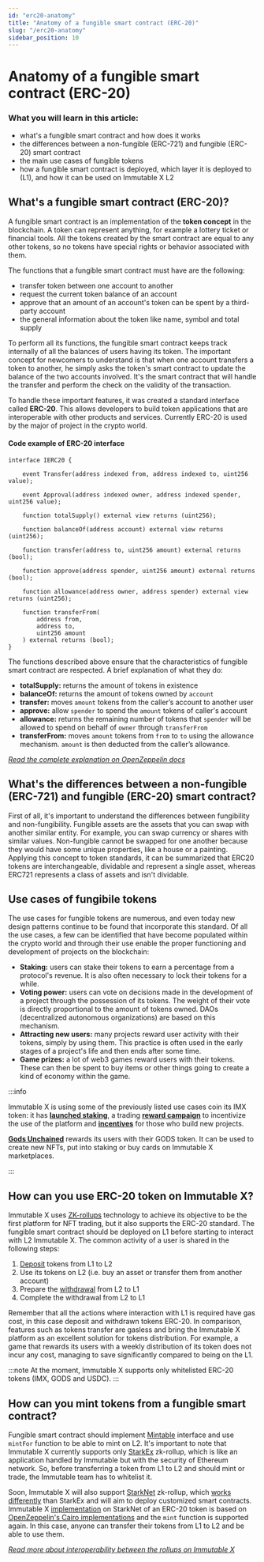 ```yaml
---
id: "erc20-anatomy"
title: "Anatomy of a fungible smart contract (ERC-20)"
slug: "/erc20-anatomy"
sidebar_position: 10
---
```


# Anatomy of a fungible smart contract (ERC-20)

### What you will learn in this article:

- what's a fungible smart contract and how does it works
- the differences between a non-fungible (ERC-721) and fungible (ERC-20) smart contract
- the main use cases of fungible tokens
- how a fungible smart contract is deployed, which layer it is deployed to (L1), and how it can be used on Immutable X L2

## What's a fungible smart contract (ERC-20)?

A fungible smart contract is an implementation of the **token concept** in the blockchain. A token can represent anything, for example a lottery ticket or financial tools. All the tokens created by the smart contract are equal to any other tokens, so no tokens have special rights or behavior associated with them.

The functions that a fungible smart contract must have are the following:
- transfer token between one account to another
- request the current token balance of an account
- approve that an amount of an account's token can be spent by a third-party account
- the general information about the token like name, symbol and total supply

To perform all its functions, the fungible smart contract keeps track internally of all the balances of users having its token. The important concept for newcomers to understand is that when one account transfers a token to another, he simply asks the token's smart contract to update the balance of the two accounts involved. It's the smart contract that will handle the transfer and perform the check on the validity of the transaction.

To handle these important features, it was created a standard interface called **ERC-20**. This allows developers to build token applications that are interoperable with other products and services. Currently ERC-20 is used by the major of project in the crypto world.

#### Code example of ERC-20 interface
```solidity
interface IERC20 {

    event Transfer(address indexed from, address indexed to, uint256 value);

    event Approval(address indexed owner, address indexed spender, uint256 value);

    function totalSupply() external view returns (uint256);

    function balanceOf(address account) external view returns (uint256);

    function transfer(address to, uint256 amount) external returns (bool);

    function approve(address spender, uint256 amount) external returns (bool);

    function allowance(address owner, address spender) external view returns (uint256);

    function transferFrom(
        address from,
        address to,
        uint256 amount
    ) external returns (bool);
}
```
The functions described above ensure that the characteristics of fungible smart contract are respected. A brief explanation of what they do:

- **totalSupply:** returns the amount of tokens in existence
- **balanceOf:** returns the amount of tokens owned by `account`
- **transfer:** moves `amount` tokens from the caller’s account to another user
- **approve:** allow `spender` to spend the `amount` tokens of caller's account
- **allowance:** returns the remaining number of tokens that `spender` will be allowed to spend on behalf of `owner` through `transferFrom`
- **transferFrom:** moves `amount` tokens from `from` to `to` using the allowance mechanism. `amount` is then deducted from the caller’s allowance.

[*Read the complete explanation on OpenZeppelin docs*](https://docs.openzeppelin.com/contracts/4.x/api/token/erc20)

## What's the differences between a non-fungible (ERC-721) and fungible (ERC-20) smart contract?

First of all, it's important to understand the differences between fungibility and non-fungibility. Fungible assets are the assets that you can swap with another similar entity. For example, you can swap currency or shares with similar values. Non-fungible cannot be swapped for one another because they would have some unique properties, like a house or a painting.
Applying this concept to token standards, it can be summarized that ERC20 tokens are interchangeable, dividable and represent a single asset, whereas ERC721 represents a class of assets and isn't dividable.

## Use cases of fungibile tokens

The use cases for fungible tokens are numerous, and even today new design patterns continue to be found that incorporate this standard. Of all the use cases, a few can be identified that have become populated within the crypto world and through their use enable the proper functioning and development of projects on the blockchain:

- **Staking:** users can stake their tokens to earn a percentage from a protocol's revenue. It is also often necessary to lock their tokens for a while. 
- **Voting power:** users can vote on decisions made in the development of a project through the possession of its tokens. The weight of their vote is directly proportional to the amount of tokens owned. DAOs (decentralized autonomous organizations) are based on this mechanism.
- **Attracting new users:** many projects reward user activity with their tokens, simply by using them. This practice is often used in the early stages of a project's life and then ends after some time. 
- **Game prizes:** a lot of web3 games reward users with their tokens. These can then be spent to buy items or other things going to create a kind of economy within the game.

:::info

Immutable X is using some of the previously listed use cases coin its IMX token: it has [**launched staking**](https://www.immutable.com/imx-token), a trading [**reward campaign**](https://www.immutable.com/trading-rewards) to incentivize the use of the platform and [**incentives**](https://www.immutable.com/fund) for those who build new projects.

[**Gods Unchained**](https://godsunchained.com/) rewards its users with their GODS token. It can be used to create new NFTs, put into staking or buy cards on Immutable X marketplaces.

:::

## How can you use ERC-20 token on Immutable X?

Immutable X uses [ZK-rollups](../overview/architecture-overview.md#zk-rollups) technology to achieve its objective to be the first platform for NFT trading, but it also supports the ERC-20 standard. The fungible smart contract  should be deployed on L1 before starting to interact with L2 Immutable X.
The common activity of a user is shared in the following steps:

1. [Deposit](../guides/integrate-your-application/personal-inventory.md#deposits) tokens from L1 to L2
2. Use its tokens on L2 (i.e. buy an asset or transfer them from another account)
3. Prepare the [withdrawal](../guides/integrate-your-application/personal-inventory.md#withdrawals) from L2 to L1
4. Complete the withdrawal from L2 to L1

Remember that all the actions where interaction with L1 is required have gas cost, in this case deposit and withdrawn tokens ERC-20. In comparison, features such as tokens transfer are gasless and bring the Immutable X platform as an excellent solution for tokens distribution. For example, a game that rewards its users with a weekly distribution of its token does not incur any cost, managing to save significantly compared to being on the L1.

:::note
At the moment, Immutable X supports only whitelisted ERC-20 tokens (IMX, GODS and USDC).
:::

## How can you mint tokens from a fungible smart contract?
Fungible smart contract should implement [Mintable](https://github.com/immutable/imx-contracts/blob/main/contracts/IMintable.sol) interface and use `mintFor` function to be able to mint on L2. It's important to note that Immutable X currently supports only [StarkEx](https://starkware.co/starkex/) zk-rollup, which is like an application handled by Immutable but with the security of Ethereum network. So, before transferring a token from L1 to L2 and should mint or trade, the Immutable team has to whitelist it.

Soon, Immutable X will also support [StarkNet](https://starkware.co/starknet/) zk-rollup, which [works differently](https://starknet.io/faq/difference-between-starkex-and-starknet/) than StarkEx and will aim to deploy customized smart contracts. Immutable X [implementation](https://github.com/immutable/imx-starknet/blob/main/docs/erc20.md) on StarkNet of an ERC-20 token is based on [OpenZeppelin's Cairo implementations](https://github.com/OpenZeppelin/cairo-contracts) and the `mint` function is supported again. In this case, anyone can transfer their tokens from L1 to L2 and be able to use them.

[*Read more about interoperability between the rollups on Immutable X*](https://immutablex.medium.com/immutable-starknet-cross-rollup-nft-liquidity-b32df88cda02)





